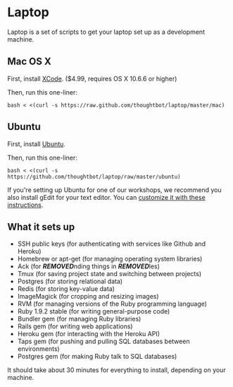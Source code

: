 Laptop
======

Laptop is a set of scripts to get your laptop set up as a development machine.

Mac OS X
--------

First, install [XCode](http://itunes.apple.com/us/app/xcode/id422352214?mt=12&ls=1). ($4.99, requires OS X 10.6.6 or higher)

Then, run this one-liner:

    bash < <(curl -s https://raw.github.com/thoughtbot/laptop/master/mac)

Ubuntu
------

First, install [Ubuntu](http://www.ubuntu.com/download).

Then, run this one-liner:

    bash < <(curl -s https://github.com/thoughtbot/laptop/raw/master/ubuntu)

If you're setting up Ubuntu for one of our workshops, we recommend you also install gEdit for your text editor.
You can [customize it with these instructions](http://blog.sudobits.com/2011/04/02/textmate-for-ubuntu-linux/).

What it sets up
---------------

* SSH public keys (for authenticating with services like Github and Heroku)
* Homebrew or apt-get (for managing operating system libraries)
* Ack (for ***REMOVED***nding things in ***REMOVED***les)
* Tmux (for saving project state and switching between projects)
* Postgres (for storing relational data)
* Redis (for storing key-value data)
* ImageMagick (for cropping and resizing images)
* RVM (for managing versions of the Ruby programming language)
* Ruby 1.9.2 stable (for writing general-purpose code)
* Bundler gem (for managing Ruby libraries)
* Rails gem (for writing web applications)
* Heroku gem (for interacting with the Heroku API)
* Taps gem (for pushing and pulling SQL databases between environments)
* Postgres gem (for making Ruby talk to SQL databases)

It should take about 30 minutes for everything to install, depending on your machine.

